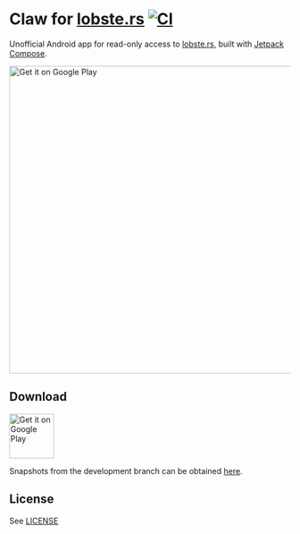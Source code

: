 # Claw for [lobste.rs](https://lobste.rs) [![CI](https://github.com/msfjarvis/compose-lobsters/actions/workflows/ci.yml/badge.svg)](https://github.com/msfjarvis/compose-lobsters/actions/workflows/ci.yml)

Unofficial Android app for read-only access to [lobste.rs](https://lobste.rs), built with [Jetpack Compose](https://developer.android.com/jetpack/compose).

<img src="https://github.com/msfjarvis/compose-lobsters/blob/main/.github/readme_feature.webp"
     alt="Get it on Google Play"
     height="550" />

## Download

<a href="https://play.google.com/store/apps/details?id=dev.msfjarvis.claw.android">
  <img src="https://play.google.com/intl/en_us/badges/static/images/badges/en_badge_web_generic.png"
       alt="Get it on Google Play"
       height="80" />
</a>

Snapshots from the development branch can be obtained [here](https://github.com/msfjarvis/compose-lobsters/releases/tag/nightly).

## License

See [LICENSE](LICENSE)
